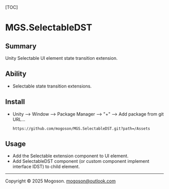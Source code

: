 [TOC]

# MGS.SelectableDST

## Summary

Unity Selectable UI element state transition extension.

## Ability

- Selectable state transition extensions.

## Install

- Unity --> Window --> Package Manager --> "+" --> Add package from git URL...

  ```text
  https://github.com/mogoson/MGS.SelectableDST.git?path=/Assets
  ```

## Usage

- Add the Selectable extension component to UI element.
- Add SelectableDST component (or custom component implement interface IDST) to child element.

---

Copyright © 2025 Mogoson.	mogoson@outlook.com